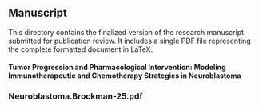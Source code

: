 ## Manuscript

This directory contains the finalized version of the research manuscript submitted for publication review. It includes a single PDF file representing the complete formatted document in LaTeX. 

#### Tumor Progression and Pharmacological Intervention: Modeling Immunotherapeutic and Chemotherapy Strategies in Neuroblastoma

### Neuroblastoma.Brockman-25.pdf